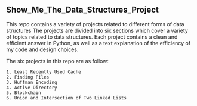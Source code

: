 ## Show_Me_The_Data_Structures_Project
This repo contains a variety of projects related to different forms of data structures
The projects are divided into six sections which cover a variety of topics related to data structures.
Each project contains a clean and efficient answer in Python, as well as a text explanation of the efficiency of my code and design choices.

The six projects in this repo are as follow:
```
1. Least Recently Used Cache
2. Finding Files
3. Huffman Encoding
4. Active Directory
5. Blockchain
6. Union and Intersection of Two Linked Lists
